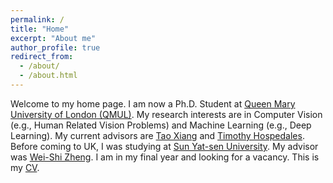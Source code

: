 ```yaml
---
permalink: /
title: "Home"
excerpt: "About me"
author_profile: true
redirect_from: 
  - /about/
  - /about.html
---
```


Welcome to my home page. I am now a Ph.D. Student at [Queen Mary University of London (QMUL)](http://www.qmul.ac.uk/). My research interests are in Computer Vision (e.g., Human Related Vision Problems) and Machine Learning (e.g., Deep Learning). My current advisors are [Tao Xiang](https://www.eecs.qmul.ac.uk/~txiang/) and [Timothy Hospedales](http://homepages.inf.ed.ac.uk/thospeda/). Before coming to UK, I was studying at [Sun Yat-sen University](http://www.sysu.edu.cn/2012/en/index.htm). My advisor was [Wei-Shi Zheng](http://isee.sysu.edu.cn/~zhwshi/).
I am in my final year and looking for a vacancy. This is my [CV](/files/XiaobinCHANG-CV.pdf).
